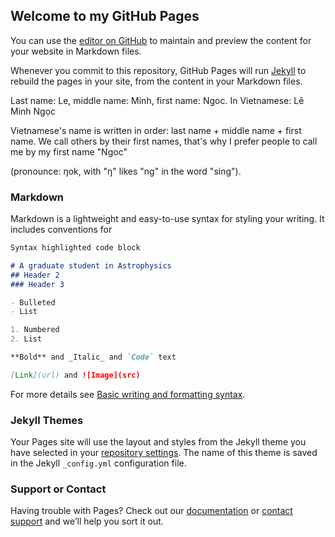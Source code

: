 ## Welcome to my GitHub Pages

You can use the [editor on GitHub](https://github.com/le-mn/minhngocle.github.io/edit/gh-pages/index.md) to maintain and preview the content for your website in Markdown files.

Whenever you commit to this repository, GitHub Pages will run [Jekyll](https://jekyllrb.com/) to rebuild the pages in your site, from the content in your Markdown files.

Last name: Le, middle name: Minh, first name: Ngoc. 
In Vietnamese: Lê Minh Ngọc

Vietnamese's name is written in order: last name + middle name + first name.  We call others by their first names, that's why I prefer people to call me by my first name  "Ngoc" 

(pronounce: ŋok, with "ŋ" likes "ng" in the word "sing").

### Markdown

Markdown is a lightweight and easy-to-use syntax for styling your writing. It includes conventions for

```markdown
Syntax highlighted code block

# A graduate student in Astrophysics
## Header 2
### Header 3

- Bulleted
- List

1. Numbered
2. List

**Bold** and _Italic_ and `Code` text

[Link](url) and ![Image](src)
```

For more details see [Basic writing and formatting syntax](https://docs.github.com/en/github/writing-on-github/getting-started-with-writing-and-formatting-on-github/basic-writing-and-formatting-syntax).

### Jekyll Themes

Your Pages site will use the layout and styles from the Jekyll theme you have selected in your [repository settings](https://github.com/le-mn/minhngocle.github.io/settings/pages). The name of this theme is saved in the Jekyll `_config.yml` configuration file.

### Support or Contact

Having trouble with Pages? Check out our [documentation](https://docs.github.com/categories/github-pages-basics/) or [contact support](https://support.github.com/contact) and we’ll help you sort it out.
